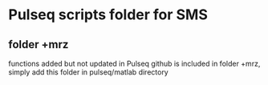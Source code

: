 # Pulseq scripts folder for SMS
## folder +mrz
functions added but not updated in Pulseq github is included in folder +mrz, simply add this folder in pulseq/matlab directory

